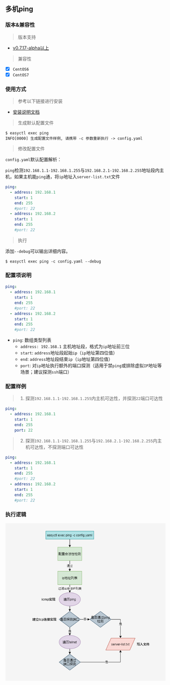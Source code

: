 ## 多机ping

### 版本&兼容性

> 版本支持

- [v0.7.17-alpha以上](https://github.com/weiliang-ms/easyctl/releases/)

> 兼容性

- [x] `CentOS6`
- [x] `CentOS7`

### 使用方式

> 参考以下链接进行安装

- [安装说明文档](../-安装文档/README.md)

> 生成默认配置文件

```shell
$ easyctl exec ping
INFO[0000] 生成配置文件样例, 请携带 -c 参数重新执行 -> config.yaml
```

> 修改配置文件

`config.yaml`默认配置解析：

`ping`检测`192.168.1.1-192.168.1.255`与`192.168.2.1-192.168.2.255`地址段内主机，如果主机能`ping`通，将`ip`地址入`server-list.txt`文件

```yaml
ping:
  - address: 192.168.1
    start: 1
    end: 255
    #port: 22
  - address: 192.168.2
    start: 1
    end: 255
    #port: 22
```

> 执行

添加`--debug`可以输出详细内容。

```shell
$ easyctl exec ping -c config.yaml --debug
```

### 配置项说明

```yaml
ping:
  - address: 192.168.1
    start: 1
    end: 255
    #port: 22
  - address: 192.168.2
    start: 1
    end: 255
    #port: 22
```

- `ping`: 数组类型列表
    - `address: 192.168.1` 主机地址段，格式为`ip`地址前三位
    - `start`: `address`地址段起始`ip`（`ip`地址第四位值）
    - `end`: `address`地址段结束`ip`（`ip`地址第四位值）
    - `port`: 对`ip`地址执行额外的端口探测（适用于禁`ping`或排除虚拟`IP`地址等场景；建议探测`ssh`端口）

### 配置样例

> 1. 探测`192.168.1.1-192.168.1.255`内主机可达性，并探测`22`端口可达性

```yaml
ping:
  - address: 192.168.1
    start: 1
    end: 255
    port: 22
```

> 2. 探测`192.168.1.1-192.168.1.255`与`192.168.2.1-192.168.2.255`内主机可达性，不探测端口可达性

```yaml
ping:
  - address: 192.168.1
    start: 1
    end: 255
    #port: 22
  - address: 192.168.2
    start: 1
    end: 255
    #port: 22
```

### 执行逻辑

![](images/ping.drawio.png)
